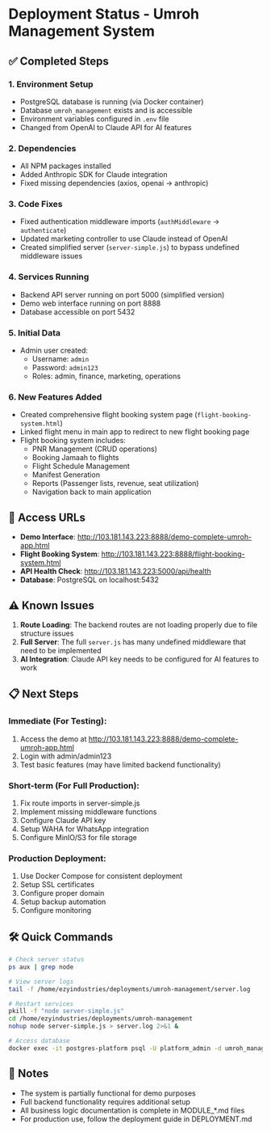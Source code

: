# Deployment Status - Umroh Management System

## ✅ Completed Steps

### 1. Environment Setup
- PostgreSQL database is running (via Docker container)
- Database `umroh_management` exists and is accessible
- Environment variables configured in `.env` file
- Changed from OpenAI to Claude API for AI features

### 2. Dependencies
- All NPM packages installed
- Added Anthropic SDK for Claude integration
- Fixed missing dependencies (axios, openai → anthropic)

### 3. Code Fixes
- Fixed authentication middleware imports (`authMiddleware` → `authenticate`)
- Updated marketing controller to use Claude instead of OpenAI
- Created simplified server (`server-simple.js`) to bypass undefined middleware issues

### 4. Services Running
- Backend API server running on port 5000 (simplified version)
- Demo web interface running on port 8888
- Database accessible on port 5432

### 5. Initial Data
- Admin user created:
  - Username: `admin`
  - Password: `admin123`
  - Roles: admin, finance, marketing, operations

### 6. New Features Added
- Created comprehensive flight booking system page (`flight-booking-system.html`)
- Linked flight menu in main app to redirect to new flight booking page
- Flight booking system includes:
  - PNR Management (CRUD operations)
  - Booking Jamaah to flights
  - Flight Schedule Management
  - Manifest Generation
  - Reports (Passenger lists, revenue, seat utilization)
  - Navigation back to main application

## 🔗 Access URLs

- **Demo Interface**: http://103.181.143.223:8888/demo-complete-umroh-app.html
- **Flight Booking System**: http://103.181.143.223:8888/flight-booking-system.html
- **API Health Check**: http://103.181.143.223:5000/api/health
- **Database**: PostgreSQL on localhost:5432

## ⚠️ Known Issues

1. **Route Loading**: The backend routes are not loading properly due to file structure issues
2. **Full Server**: The full `server.js` has many undefined middleware that need to be implemented
3. **AI Integration**: Claude API key needs to be configured for AI features to work

## 📋 Next Steps

### Immediate (For Testing):
1. Access the demo at http://103.181.143.223:8888/demo-complete-umroh-app.html
2. Login with admin/admin123
3. Test basic features (may have limited backend functionality)

### Short-term (For Full Production):
1. Fix route imports in server-simple.js
2. Implement missing middleware functions
3. Configure Claude API key
4. Setup WAHA for WhatsApp integration
5. Configure MinIO/S3 for file storage

### Production Deployment:
1. Use Docker Compose for consistent deployment
2. Setup SSL certificates
3. Configure proper domain
4. Setup backup automation
5. Configure monitoring

## 🛠️ Quick Commands

```bash
# Check server status
ps aux | grep node

# View server logs
tail -f /home/ezyindustries/deployments/umroh-management/server.log

# Restart services
pkill -f "node server-simple.js"
cd /home/ezyindustries/deployments/umroh-management
nohup node server-simple.js > server.log 2>&1 &

# Access database
docker exec -it postgres-platform psql -U platform_admin -d umroh_management
```

## 📝 Notes

- The system is partially functional for demo purposes
- Full backend functionality requires additional setup
- All business logic documentation is complete in MODULE_*.md files
- For production use, follow the deployment guide in DEPLOYMENT.md